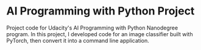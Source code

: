 # AI Programming with Python Project

Project code for Udacity's AI Programming with Python Nanodegree program. In this project, I developed code for an image classifier built with PyTorch, then convert it into a command line application.
